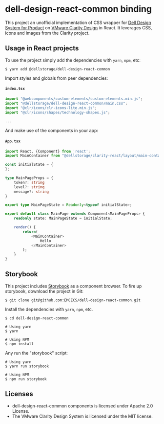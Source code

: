 # dell-design-react-common binding

This project an unofficial implementation of CSS wrapper for [Dell Design System for Product](https://web.ddsproduct.com/31b3fd8b1/p/07e33c-) on [VMware Clarity Design](https://clarity.design) in React. It leverages CSS, icons and images from the Clarity project. 

## Usage in React projects

To use the project simply add the dependencies with `yarn`, `npm`, etc:
```shell
$ yarn add @dellstorage/dell-design-react-common
```

Import styles and globals from peer dependencies:

#### `index.tsx`
```typescript
import "@webcomponents/custom-elements/custom-elements.min.js";
import "@dellstorage/dell-design-react-common/main.css";
import "@clr/icons/clr-icons-lite.min.js";
import "@clr/icons/shapes/technology-shapes.js";

...
```

And make use of the components in your app:
#### `App.tsx`
```typescript jsx
import React, {Component} from 'react';
import MainContainer from "@dellstorage/clarity-react/layout/main-container/MainContainer";

const initialState = {
};

type MainPageProps = {
    token?: string
    level?: string
    message?: string
}

export type MainPageState = Readonly<typeof initialState>;

export default class MainPage extends Component<MainPageProps> {
    readonly state: MainPageState = initialState;

    render() {
        return(
            <MainContainer>
                Hello
            </MainContainer>
        );
    }
}
```

## Storybook

This project includes [Storybook](https://storybook.js.org/) as a component browser. To fire up storybook, download the project in Git:
```shell
$ git clone git@github.com:EMCECS/dell-design-react-common.git
```

Install the dependencies with `yarn`, `npm`, etc.
```sbtshell
$ cd dell-design-react-common

# Using yarn
$ yarn

# Using NPM
$ npm install
```

Any run the "storybook" script:
```shell
# Using yarn
$ yarn run storybook

# Using NPM
$ npm run storybook
```

## Licenses
* dell-design-react-common components is licensed under Apache 2.0 License.
* The VMware Clarity Design System is licensed under the MIT license.

